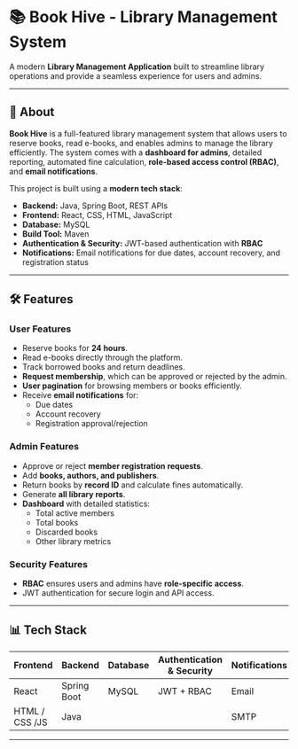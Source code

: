# 📚 Book Hive - Library Management System

A modern **Library Management Application** built to streamline library operations and provide a seamless experience for users and admins.  

---

## 🚀 About

**Book Hive** is a full-featured library management system that allows users to reserve books, read e-books, and enables admins to manage the library efficiently. The system comes with a **dashboard for admins**, detailed reporting, automated fine calculation, **role-based access control (RBAC)**, and **email notifications**.  

This project is built using a **modern tech stack**:  
- **Backend:** Java, Spring Boot, REST APIs  
- **Frontend:** React, CSS, HTML, JavaScript  
- **Database:** MySQL  
- **Build Tool:** Maven  
- **Authentication & Security:** JWT-based authentication with **RBAC**  
- **Notifications:** Email notifications for due dates, account recovery, and registration status  

---

## 🛠 Features

### User Features
- Reserve books for **24 hours**.  
- Read e-books directly through the platform.  
- Track borrowed books and return deadlines.  
- **Request membership**, which can be approved or rejected by the admin.  
- **User pagination** for browsing members or books efficiently.  
- Receive **email notifications** for:  
  - Due dates  
  - Account recovery  
  - Registration approval/rejection  

### Admin Features
- Approve or reject **member registration requests**.  
- Add **books, authors, and publishers**.  
- Return books by **record ID** and calculate fines automatically.  
- Generate **all library reports**.  
- **Dashboard** with detailed statistics:  
  - Total active members  
  - Total books  
  - Discarded books  
  - Other library metrics  

### Security Features
- **RBAC** ensures users and admins have **role-specific access**.  
- JWT authentication for secure login and API access.  

---

## 📊 Tech Stack

| Frontend       | Backend       | Database   | Authentication & Security | Notifications | Others        |
|----------------|---------------|------------|---------------------------|---------------|---------------|
| React          | Spring Boot   | MySQL      | JWT + RBAC                | Email         | REST APIs     |
| HTML / CSS /JS | Java          |            |                           | SMTP          | Maven         |

---
